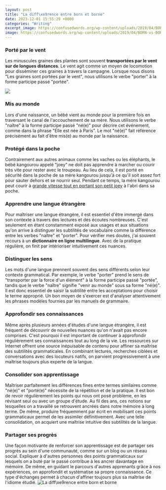 ```yaml
---
layout: post
title: "La diff\xe9rence entre born et borne"
date: 2023-12-01 15:55:29 +0000
categories: "Writing"
excerpt_image: https://confusedwords.org/wp-content/uploads/2019/04/BORN-vs-BORNE.jpg
image: https://confusedwords.org/wp-content/uploads/2019/04/BORN-vs-BORNE.jpg
---
```


### Porté par le vent
Les minuscules graines des plantes sont souvent **transportées par le vent sur de longues distances**. Le vent agit comme un moyen de locomotion pour disséminer ces graines à travers la campagne. Lorsque nous disons "Les graines sont portées par le vent", nous utilisons le verbe "porter" à la forme participe passé "portée". 

![](https://assets.ltkcontent.com/images/889326/Borne-vs-Born_27c5571306.jpg)
### Mis au monde
Lors d'une naissance, un bébé vient au monde pour la première fois en traversant le canal de l'accouchement de sa mère. Nous utilisons le verbe "naître" à la forme participe passé "né(e)" pour décrire cet événement, comme dans la phrase "Elle est née à Paris". Le mot "né(e)" fait référence précisément au fait d'être mis(e) au monde par la naissance.
### Protégé dans la poche
Contrairement aux autres animaux comme les vaches ou les éléphants, le bébé kangourou appelé "joey" ne doit pas apprendre à marcher ou courir très vite pour rester avec le troupeau. Au lieu de cela, il est porté en sécurité dans la poche de sa mère kangourou jusqu'à ce qu'il soit assez fort pour sauter dehors et se nourrir seul. Pendant ce temps, la mère kangourou peut courir à [grande vitesse tout en portant son petit joey](https://travelokla.github.io/2024-01-01-ce-que-vous-devez-savoir-avant-de-vous-rendre-en-iran/) à l'abri dans sa poche. 
### Apprendre une langue étrangère
Pour maîtriser une langue étrangère, il est essentiel d'être immergé dans son contexte à travers des lectures et des écoutes nombreuses. C'est seulement en étant constamment exposé aux usages et aux situations qu'on arrive à distinguer les subtilités de vocabulaire comme la différence entre les verbes "naître" et "porter". Pour vérifier mes doutes, j'ai souvent recours à un **dictionnaire en ligne multilingue**. Avec de la pratique régulière, on finit par intérioriser intuitivement ces nuances.
### Distinguer les sens 
Les mots d'une langue prennent souvent des sens différents selon leur contexte grammatical. Par exemple, le verbe "porter" prend le sens de "transporter par la force d'un élément" à la forme participe passé "portée", tandis que le verbe "naître" signifie "venir au monde" sous sa forme "né(e)". Il est donc essentiel de saisir la subtilité entre les acceptations pour choisir le terme approprié. Un bon moyen de s'exercer est d'analyser attentivement les phrases modèles fournies par les manuels de grammaire.
### Approfondir ses connaissances
Même après plusieurs années d'études d'une langue étrangère, il est fréquent de découvrir de nouvelles nuances qu'on n'avait pas encore comprises. C'est pourquoi il est important de continuer à approfondir régulièrement ses connaissances tout au long de la vie. Les ressources sur Internet offrent une source inépuisable de contenu pour affiner sa maîtrise des subtilités grammaticales. En combinant lectures, recherches ciblées et conversations avec des locuteurs natifs, on parvient progressivement à une maîtrise toujours plus experte de la langue.
### Consolider son apprentissage 
Maîtriser parfaitement les différences fines entre termes similaires comme "né(e)" et "porté(e)" nécessite de la répétition et de la pratique. Il est bon de revoir régulièrement les points qui nous ont posé problème, en les révisant seul ou avec un groupe d'étude. Au fil des ans, ces notions sur lesquelles on a travaillé se retrouvent ancrées dans notre mémoire à long terme. De même, produire fréquemment par écrit en mobilisant ces points grammaticaux permet de les assimiler définitivement. Avec une telle consolidation, on acquiert une maîtrise intuitive des subtilités de la langue.
### Partager ses progrès
Une façon motivante de renforcer son apprentissage est de partager ses progrès au sein d'une communauté, comme sur un blog ou un réseau social. Expliquer à d'autres personnes des points grammaticaux sur lesquels on a buté par le passé contribue à les ancrer davantage en mémoire. De même, en guidant le parcours d'autres apprenants grâce à nos expériences, on approfondit et systématise sa propre connaissance. Ce type d'échanges permet à chacun d'affiner toujours plus sa maîtrise de l'idiome étudié.
![La diff\xe9rence entre born et borne](https://confusedwords.org/wp-content/uploads/2019/04/BORN-vs-BORNE.jpg)
